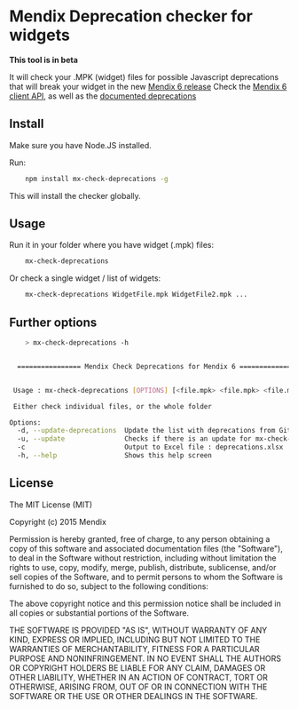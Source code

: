 # Mendix Deprecation checker for widgets

**This tool is in beta**

It will check your .MPK (widget) files for possible Javascript deprecations that will break your widget in the new [Mendix 6 release](https://world.mendix.com/display/ReleaseNotes/6.0.0)
Check the [Mendix 6 client API](https://apidocs.mendix.com/6/client/), as well as the [documented deprecations](https://world.mendix.com/display/refguide6/Moving+from+5+to+6#Movingfrom5to6-RemovedDeprecatedFunctionality)

## Install

Make sure you have Node.JS installed.

Run:

```bash
	npm install mx-check-deprecations -g
```

This will install the checker globally.

## Usage

Run it in your folder where you have widget (.mpk) files:

```bash
	mx-check-deprecations
```

Or check a single widget / list of widgets:

```bash
	mx-check-deprecations WidgetFile.mpk WidgetFile2.mpk ...
```

## Further options

```bash
	> mx-check-deprecations -h


  ================ Mendix Check Deprecations for Mendix 6 ================


 Usage : mx-check-deprecations [OPTIONS] [<file.mpk> <file.mpk> <file.mpk> ... ]

 Either check individual files, or the whole folder

Options:
  -d, --update-deprecations  Update the list with deprecations from Github (not implemented yet)
  -u, --update               Checks if there is an update for mx-check-deprecations
  -c                         Output to Excel file : deprecations.xlsx
  -h, --help                 Shows this help screen

```

## License

The MIT License (MIT)

Copyright (c) 2015 Mendix

Permission is hereby granted, free of charge, to any person obtaining a copy
of this software and associated documentation files (the "Software"), to deal
in the Software without restriction, including without limitation the rights
to use, copy, modify, merge, publish, distribute, sublicense, and/or sell
copies of the Software, and to permit persons to whom the Software is
furnished to do so, subject to the following conditions:

The above copyright notice and this permission notice shall be included in
all copies or substantial portions of the Software.

THE SOFTWARE IS PROVIDED "AS IS", WITHOUT WARRANTY OF ANY KIND, EXPRESS OR
IMPLIED, INCLUDING BUT NOT LIMITED TO THE WARRANTIES OF MERCHANTABILITY,
FITNESS FOR A PARTICULAR PURPOSE AND NONINFRINGEMENT. IN NO EVENT SHALL THE
AUTHORS OR COPYRIGHT HOLDERS BE LIABLE FOR ANY CLAIM, DAMAGES OR OTHER
LIABILITY, WHETHER IN AN ACTION OF CONTRACT, TORT OR OTHERWISE, ARISING FROM,
OUT OF OR IN CONNECTION WITH THE SOFTWARE OR THE USE OR OTHER DEALINGS IN
THE SOFTWARE.